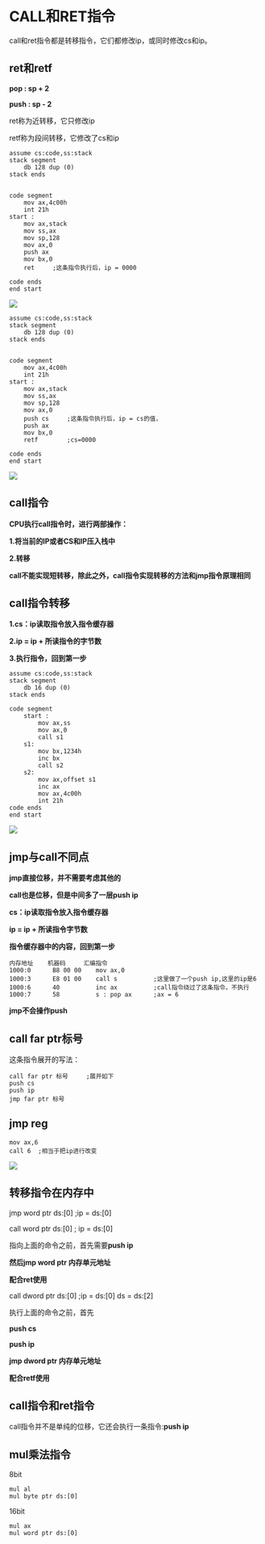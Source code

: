 # CALL和RET指令

call和ret指令都是转移指令，它们都修改ip，或同时修改cs和ip。

 





## ret和retf

**pop : sp + 2**

**push : sp - 2**

 

ret称为近转移，它只修改ip

retf称为段间转移，它修改了cs和ip

```assembly
assume cs:code,ss:stack
stack segment
	db 128 dup (0)
stack ends


code segment
	mov ax,4c00h
	int 21h
start :
	mov ax,stack
	mov ss,ax
	mov sp,128
	mov ax,0
	push ax
	mov bx,0
	ret		;这条指令执行后，ip = 0000

code ends
end start
```



![](F:\Learn\5Week\Assembly\第十章\img\0.png)





```assembly
assume cs:code,ss:stack
stack segment
	db 128 dup (0)
stack ends


code segment
	mov ax,4c00h
	int 21h
start :
	mov ax,stack
	mov ss,ax
	mov sp,128
	mov ax,0
	push cs		;这条指令执行后，ip = cs的值，
	push ax
	mov bx,0
	retf		;cs=0000

code ends
end start
```



![](F:\Learn\5Week\Assembly\第十章\img\1.png)



## call指令



**CPU执行call指令时，进行两部操作：**

**1.将当前的IP或者CS和IP压入栈中**

**2.转移**

**call不能实现短转移，除此之外，call指令实现转移的方法和jmp指令原理相同**





## call指令转移

**1.cs：ip读取指令放入指令缓存器**

**2.ip = ip + 所读指令的字节数**

**3.执行指令，回到第一步**

 

```assembly
assume cs:code,ss:stack
stack segment
	db 16 dup (0)
stack ends

code segment
	start : 
		mov ax,ss
		mov ax,0
		call s1
	s1:
		mov bx,1234h
		inc bx
		call s2
	s2:
		mov ax,offset s1
		inc ax
		mov ax,4c00h
		int 21h
code ends
end start 
```







![](F:\Learn\5Week\Assembly\第十章\img\4.png)





## jmp与call不同点

**jmp直接位移，并不需要考虑其他的**

**call也是位移，但是中间多了一层push ip**



**cs：ip读取指令放入指令缓存器**

**ip = ip + 所读指令字节数**

**指令缓存器中的内容，回到第一步**



```assembly
内存地址	机器码		汇编指令
1000:0		B8 00 00	mov ax,0
1000:3		E8 01 00 	call s			;这里做了一个push ip,这里的ip是6
1000:6		40			inc ax			;call指令绕过了这条指令，不执行
1000:7		58			s : pop ax		;ax = 6

```



**jmp不会操作push**







## call far ptr标号

这条指令展开的写法：

```assembly
call far ptr 标号 	;展开如下
push cs
push ip
jmp far ptr 标号
```







## jmp reg





```assembly
mov ax,6
call 6	;相当于把ip进行改变

```





![](F:\Learn\5Week\Assembly\第十章\img\6.png)







## 转移指令在内存中

jmp word ptr ds:[0]			;ip = ds:[0]

call word ptr ds:[0]			; ip = ds:[0]

指向上面的命令之前，首先需要**push ip**

**然后jmp word ptr 内存单元地址**

**配合ret使用**



call dword ptr ds:[0]		;ip = ds:[0]		ds = ds:[2]

执行上面的命令之前，首先

**push cs**

**push ip**

**jmp dword ptr 内存单元地址**

**配合retf使用**









## call指令和ret指令



call指令并不是单纯的位移，它还会执行一条指令:**push ip**







## mul乘法指令

8bit

```assembly
mul al
mul byte ptr ds:[0]

```



16bit

```assembly
mul ax
mul word ptr ds:[0]
```






